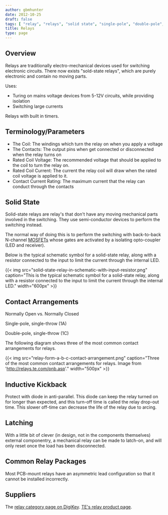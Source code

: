 ```yaml
---
author: gbmhunter
date: 2012-10-25
draft: false
tags: [ "relay", "relays", "solid state", "single-pole", "double-pole", "single-throw", "double-throw", "inductive kickback" ]
title: Relays
type: page
---
```


## Overview

Relays are traditionally electro-mechanical devices used for switching electronic circuits. There now exists "sold-state relays", which are purely electronic and contain no moving parts.

Uses:

* Turing on mains voltage devices from 5-12V circuits, while providing isolation
* Switching large currents

Relays with built in timers.

## Terminology/Parameters

* The Coil: The windings which turn the relay on when you apply a voltage
* The Contacts: The output pins when get connected or disconnected when the relay turns on
* Rated Coil Voltage: The recommended voltage that should be applied to the coil to turn the relay on.
* Rated Coil Current: The current the relay coil will draw when the rated coil voltage is applied to it.
* Contact Current Rating: The maximum current that the relay can conduct through the contacts

## Solid State

Solid-state relays are relay's that don't have any moving mechanical parts involved in the switching. They use semi-conductor devices to perform the switching instead.

The normal way of doing this is to perform the switching with back-to-back N-channel [MOSFETs](/electronics/components/transistors/mosfets/) whose gates are activated by a isolating opto-coupler (LED and receiver).

Below is the typical schematic symbol for a solid-state relay, along with a resistor connected to the input to limit the current through the internal LED.

{{< img src="solid-state-relay-in-schematic-with-input-resistor.png" caption="This is the typical schematic symbol for a solid-state relay, along with a resistor connected to the input to limit the current through the internal LED."  width="600px" >}}

## Contact Arrangements


Normally Open vs. Normally Closed

Single-pole, single-throw (1A)

Double-pole, single-throw (1C)

The following diagram shows three of the most common contact arrangements for relays.

{{< img src="relay-form-a-b-c-contact-arrangement.png" caption="Three of the most common contact arrangements for relays. Image from 'http://relays.te.com/pnb.asp'."  width="500px" >}}

## Inductive Kickback

Protect with diode in anti-parallel. This diode can keep the relay turned on for longer than expected, and this turn-off time is called the relay drop-out time. This slower off-time can decrease the life of the relay due to arcing.

## Latching

With a little bit of clever (in design, not in the components themselves) external componentry, a mechanical relay can be made to latch-on, and will only reset once the load has been disconnected.

## Common Relay Packages

Most PCB-mount relays have an asymmetric lead configuration so that it cannot be installed incorrectly.

## Suppliers

The [relay category page on DigiKey](http://www.digikey.com/product-search/en/relays). [TE's relay product page](http://www.te.com/catalog/relays/menu/en/16453).
